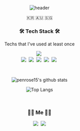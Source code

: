 <div align="center" style="text-align:center">
  
![header](https://capsule-render.vercel.app/api?type=waving&color=66CCFF&height=150&section=header&text=SeongJuHong&fontSize=70)

</div>  
  
<p align="center">🇰🇷 🇦🇺 🇸🇬</p>

<h3 align="center">🛠 Tech Stack 🛠</h3>

<p align="center"> Techs that I've used at least once </p>

<p align="center">
  <img src="https://img.shields.io/badge/Java-007396?style=flat-square&logo=Java&logoColor=white"/></a>&nbsp
  <br>
  <img src="https://img.shields.io/badge/SpringBoot-6DB33F?style=flat-square&logo=Spring&logoColor=white"/></a>&nbsp 
  <img src="https://img.shields.io/badge/SpringSecurity-6DB33F?style=flat-square&logo=Spring_Security&logoColor=white"/></a>&nbsp 
  <img src="https://img.shields.io/badge/Mysql-E6B91E?style=flat-square&logo=MySql&logoColor=white"/></a>&nbsp 
  <img src="https://img.shields.io/badge/aws-333664?style=flat-square&logo=amazon-aws&logoColor=white"/></a>&nbsp 
  <img src="https://img.shields.io/badge/Docker-2496ED?style=flat-square&logo=Docker&logoColor=white"/></a>&nbsp 
</p>

<br>
<div align="center" style="text-align:center">
  
![penrose15's github stats](https://github-readme-stats.vercel.app/api?username=penrose15&show_icons=true&theme=tokyonight) 

![Top Langs](https://github-readme-stats.vercel.app/api/top-langs/?username=penrose15&layout=demo&theme=dark)
</div>
<br>

<h3 align="center"> 🧑‍💻 Me 🧑‍💻 </h3>
<p align="center">
  <a href="https://velog.io/@penrose_15"><img src="https://img.shields.io/badge/Tech%20Blog-11B48A?style=flat-square&logo=Vimeo&logoColor=white&link=https://velog.io/@penrose_15"/></a>&nbsp
  <a href="mailto:hs99215@gmail.com"><img src="https://img.shields.io/badge/Gmail-d14836?style=flat-square&logo=Gmail&logoColor=white&link=hsj99215@gmail.com"/></a>
</p>
<br>
